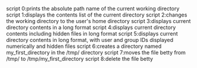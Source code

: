 script 0:prints the absolute path name of the current working directory
script 1:displays the contents list of the current directory
script 2:changes the working directory to the user's home directory
script 3:displays current directory contents in a long format
script 4:displays current directory contents including hidden files in long format
script 5:displays current directory contents in long format, with user and group IDs displayed numerically and hidden files
script 6:creates a directory named my_first_directory in the /tmp/ directory
script 7:moves the file betty from /tmp/ to /tmp/my_first_directory
script 8:delete the file betty
